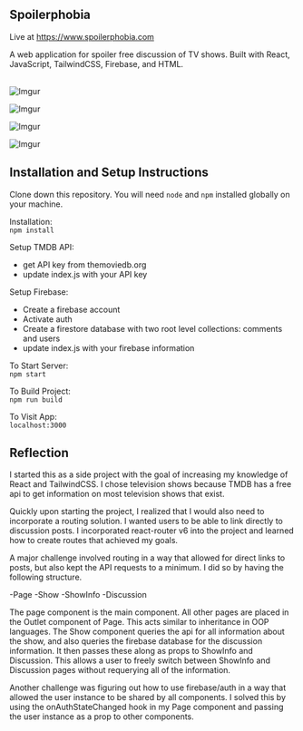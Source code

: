 ## Spoilerphobia
Live at https://www.spoilerphobia.com

A web application for spoiler free discussion of TV shows. Built with React, JavaScript, TailwindCSS, Firebase, and HTML.
&nbsp;  
&nbsp;
 

![Imgur](https://i.imgur.com/dA1KJDP.png)


![Imgur](https://i.imgur.com/ZPcUGCW.png)


![Imgur](https://i.imgur.com/hkOBhXY.png)


![Imgur](https://i.imgur.com/FnAVDnw.png)


## Installation and Setup Instructions

Clone down this repository. You will need `node` and `npm` installed globally on your machine.  

Installation:\
`npm install`   

Setup TMDB API:
* get API key from themoviedb.org
* update index.js with your API key

Setup Firebase:
* Create a firebase account
* Activate auth
* Create a firestore database with two root level collections: comments and users
* update index.js with your firebase information

To Start Server:\
`npm start`  

To Build Project:\
`npm run build`  

To Visit App:\
`localhost:3000`  


## Reflection 

I started this as a side project with the goal of increasing my knowledge of React and TailwindCSS. I chose television shows because TMDB has a free api to get information on most television shows that exist.

Quickly upon starting the project, I realized that I would also need to incorporate a routing solution. I wanted users to be able to link directly to discussion posts. I incorporated react-router v6 into the project and learned how to create routes that achieved my goals.

A major challenge involved routing in a way that allowed for direct links to posts, but also kept the API requests to a minimum. I did so by having the following structure.

-Page
   -Show
      -ShowInfo
      -Discussion
      
The page component is the main component. All other pages are placed in the Outlet component of Page. This acts similar to inheritance in OOP languages. The Show component queries the api for all information about the show, and also queries the firebase database for the discussion information. It then passes these along as props to ShowInfo and Discussion. This allows a user to freely switch between ShowInfo and Discussion pages without requerying all of the information.

Another challenge was figuring out how to use firebase/auth in a way that allowed the user instance to be shared by all components. I solved this by using the onAuthStateChanged hook in my Page component and passing the user instance as a prop to other components. 
